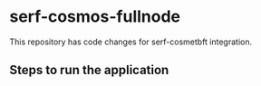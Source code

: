 # serf-cosmos-fullnode
This repository has code changes for serf-cosmetbft integration.

## Steps to run the application
